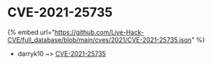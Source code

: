 # CVE-2021-25735
{% embed url="https://github.com/Live-Hack-CVE/full_database/blob/main/cves/2021/CVE-2021-25735.json" %}

* darryk10 ~> [CVE-2021-25735](https://www.alice-snow.ru/2021/database/cve-2021-25735/cve-2021-25735-darryk10)